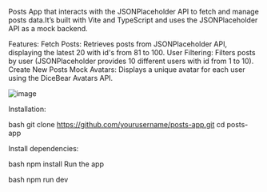 Posts App that interacts with the JSONPlaceholder API to fetch and manage posts data.It’s built with Vite and TypeScript and uses the JSONPlaceholder API as a mock backend.

Features:
Fetch Posts: Retrieves posts from JSONPlaceholder API, displaying the latest 20 with id's from 81 to 100.
User Filtering: Filters posts by user (JSONPlaceholder provides 10 different users with id from 1 to 10).
Create New Posts
Mock Avatars: Displays a unique avatar for each user using the DiceBear Avatars API.


![image](https://github.com/user-attachments/assets/9f17cbd6-2d62-40b1-95e9-53b6fcc5f553)


Installation:

bash
git clone https://github.com/yourusername/posts-app.git
cd posts-app

Install dependencies:

bash
npm install
Run the app

bash
npm run dev




